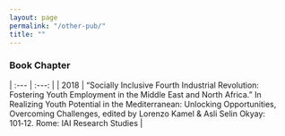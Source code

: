 ```yaml
---
layout: page
permalink: "/other-pub/"
title: ""
---
```


### Book Chapter

| :---         |     :---:     |
| 2018   | “Socially Inclusive Fourth Industrial Revolution: Fostering Youth Employment in the Middle East and North Africa.” In Realizing Youth Potential in the Mediterranean: Unlocking Opportunities, Overcoming Challenges, edited by Lorenzo Kamel & Asli Selin Okyay: 101‑12. Rome: IAI Research Studies   | 

